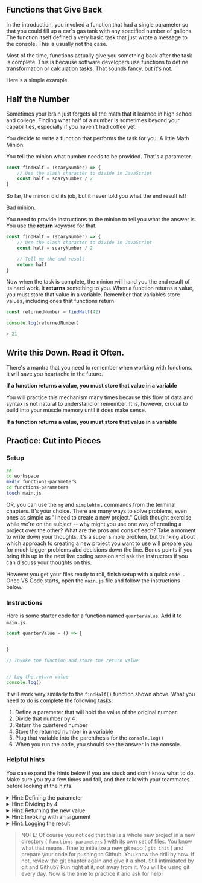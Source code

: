 ## Functions that Give Back

In the introduction, you invoked a function that had a single parameter so that you could fill up a car's gas tank with any specified number of gallons. The function itself defined a very basic task that just wrote a message to the console. This is usually not the case.

Most of the time, functions actually give you something back after the task is complete. This is because software developers use functions to define transformation or calculation tasks. That sounds fancy, but it's not.

Here's a simple example.

## Half the Number

Sometimes your brain just forgets all the math that it learned in high school and college. Finding what half of a number is sometimes beyond your capabilities, especially if you haven't had coffee yet.

You decide to write a function that performs the task for you. A little Math Minion.

You tell the minion what number needs to be provided. That's a parameter.

```js
const findHalf = (scaryNumber) => {
	// Use the slash character to divide in JavaScript
	const half = scaryNumber / 2
}
```

So far, the minion did its job, but it never told you what the end result is!!

Bad minion.

You need to provide instructions to the minion to tell you what the answer is. You use the **return** keyword for that.

```js
const findHalf = (scaryNumber) => {
	// Use the slash character to divide in JavaScript
	const half = scaryNumber / 2

	// Tell me the end result
	return half
}
```

Now when the task is complete, the minion will hand you the end result of its hard work. It **returns** something to you. When a function returns a value, you must store that value in a variable. Remember that variables store values, including ones that functions return.

```js
const returnedNumber = findHalf(42)

console.log(returnedNumber)

> 21
```

## Write this Down. Read it Often.

There's a mantra that you need to remember when working with functions. It will save you heartache in the future.

**If a function returns a value, you must store that value in a variable**

You will practice this mechanism many times because this flow of data and syntax is not natural to understand or remember. It is, however, crucial to build into your muscle memory until it does make sense.

**If a function returns a value, you must store that value in a variable**

## Practice: Cut into Pieces

### Setup

```sh
cd
cd workspace
mkdir functions-parameters
cd functions-parameters
touch main.js
```
OR, you can use the `mg` and `simplehtml` commands from the terminal chapters. It's your choice. There are many ways to solve problems, even ones as simple as "I need to create a new project." Quick thought exercise while we're on the subject -- why might you use one way of creating a project over the other? What are the pros and cons of each? Take a moment to write down your thoughts. It's a super simple problem, but thinking about which approach to creating a new project you want to use will prepare you for much bigger problems abd decisions down the line. Bonus points if you bring this up in the next live coding session and ask the instructors if you can discuss your thoughts on this. 

However you get your files ready to roll, finish setup with a quick `code .` Once VS Code starts, open the `main.js` file and follow the instructions below.

### Instructions

Here is some starter code for a function named `quarterValue`. Add it to `main.js`.

```js
const quarterValue = () => {


}

// Invoke the function and store the return value


// Log the return value
console.log()
```

It will work very similarly to the `findHalf()` function shown above. What you need to do is complete the following tasks:

1. Define a parameter that will hold the value of the original number.
2. Divide that number by 4
3. Return the quartered number
4. Store the returned number in a variable
5. Plug that variable into the parenthesis for the `console.log()`
6. When you run the code, you should see the answer in the console.

### Helpful hints

You can expand the hints below if you are stuck and don't know what to do. Make sure you try a few times and fail, and then talk with your teammates before looking at the hints.

<details>
    <summary>Hint: Defining the parameter</summary>

    const quarterValue = (startingNumber) => {


    }

    // Invoke the function and store the return value


    // Log the return value
    console.log()
</details>

<details>
    <summary>Hint: Dividing by 4</summary>

    const quarterValue = (startingNumber) => {
        const quartered = startingNumber / 4

    }

    // Invoke the function and store the return value


    // Log the return value
    console.log()
</details>

<details>
    <summary>Hint: Returning the new value</summary>

    const quarterValue = (startingNumber) => {
        const quartered = startingNumber / 4

        return quartered
    }

    // Invoke the function and store the return value


    // Log the return value
    console.log()
</details>

<details>
    <summary>Hint: Invoking with an argument</summary>

    const quarterValue = (startingNumber) => {
        const quartered = startingNumber / 4

        return quartered
    }

    // Invoke the function and store the return value
    const result = quarterValue(256)

    // Log the return value
    console.log()
</details>

<details>
    <summary>Hint: Logging the result</summary>

    const quarterValue = (startingNumber) => {
        const quartered = startingNumber / 4

        return quartered
    }

    // Invoke the function and store the return value
    const result = quarterValue(256)

    // Log the return value
    console.log(result)
</details>

> NOTE: Of course you noticed that this is a whole new project in a new directory ( `functions-parameters` ) with its own set of files. You know what that means. Time to initialize a new git repo ( `git init` ) and prepare your code for pushing to Github. You know the drill by now. If not, review the git chapter again and give it a shot. Still intimidated by git and Github? Run right at it, not away from it. You will be using git every day. Now is the time to practice it and ask for help!
